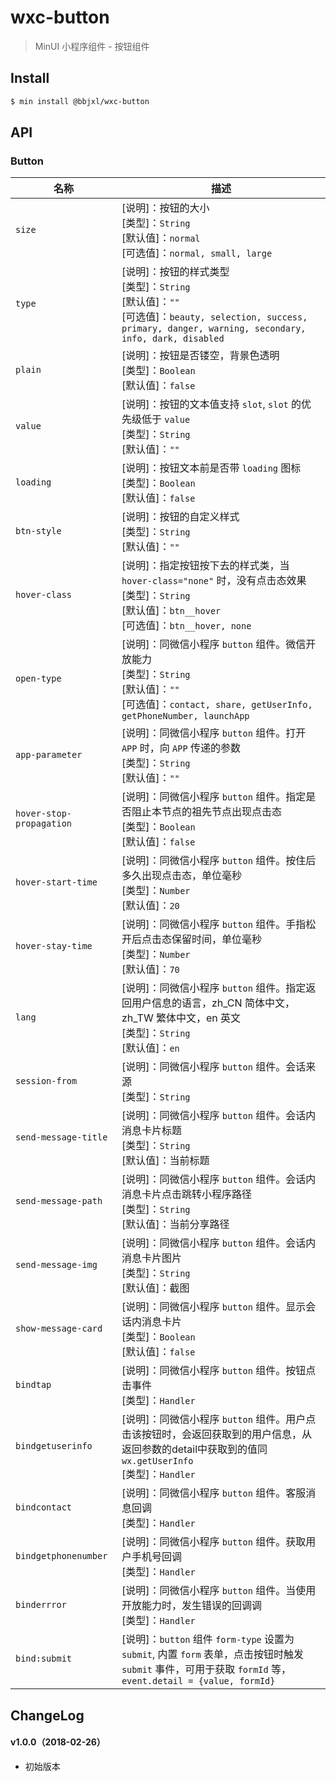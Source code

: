 # wxc-button

> MinUI 小程序组件 - 按钮组件

## Install

``` bash
$ min install @bbjxl/wxc-button
```


## API

### Button

| 名称                  | 描述                         |
|----------------------|------------------------------|
|`size`                | [说明]：按钮的大小<br>[类型]：`String`<br>[默认值]：`normal`<br>[可选值]：`normal, small, large`|
|`type`                | [说明]：按钮的样式类型<br>[类型]：`String`<br>[默认值]：`""`<br>[可选值]：`beauty, selection, success, primary, danger, warning, secondary, info, dark, disabled`|
|`plain`               | [说明]：按钮是否镂空，背景色透明<br>[类型]：`Boolean`<br>[默认值]：`false`<br>|
|`value`               | [说明]：按钮的文本值支持 `slot`, `slot` 的优先级低于 `value`<br>[类型]：`String`<br>[默认值]：`""`<br>|
|`loading`             | [说明]：按钮文本前是否带 `loading` 图标<br>[类型]：`Boolean`<br>[默认值]：`false`<br>|
|`btn-style`           | [说明]：按钮的自定义样式<br>[类型]：`String`<br>[默认值]：`""`<br>|
|`hover-class`         | [说明]：指定按钮按下去的样式类，当 `hover-class="none"` 时，没有点击态效果<br>[类型]：`String`<br>[默认值]：`btn__hover`<br>[可选值]：`btn__hover, none`<br>|
|`open-type`           | [说明]：同微信小程序 `button` 组件。微信开放能力<br>[类型]：`String`<br>[默认值]：`""`<br>[可选值]：`contact, share, getUserInfo, getPhoneNumber, launchApp`<br>|
|`app-parameter`       | [说明]：同微信小程序 `button` 组件。打开 `APP` 时，向 `APP` 传递的参数<br>[类型]：`String`<br>[默认值]：`""`<br>|
|`hover-stop-propagation`| [说明]：同微信小程序 `button` 组件。指定是否阻止本节点的祖先节点出现点击态<br>[类型]：`Boolean`<br>[默认值]：`false`<br>|
|`hover-start-time`    | [说明]：同微信小程序 `button` 组件。按住后多久出现点击态，单位毫秒<br>[类型]：`Number`<br>[默认值]：`20`<br>|
|`hover-stay-time`     | [说明]：同微信小程序 `button` 组件。手指松开后点击态保留时间，单位毫秒<br>[类型]：`Number`<br>[默认值]：`70`<br>|
|`lang`                | [说明]：同微信小程序 `button` 组件。指定返回用户信息的语言，zh_CN 简体中文，zh_TW 繁体中文，en 英文<br>[类型]：`String`<br>[默认值]：`en`<br>|
|`session-from`        | [说明]：同微信小程序 `button` 组件。会话来源<br>[类型]：`String`<br>|
|`send-message-title`  | [说明]：同微信小程序 `button` 组件。会话内消息卡片标题<br>[类型]：`String`<br>[默认值]：当前标题<br>|
|`send-message-path`   | [说明]：同微信小程序 `button` 组件。会话内消息卡片点击跳转小程序路径<br>[类型]：`String`<br>[默认值]：当前分享路径<br>|
|`send-message-img`    | [说明]：同微信小程序 `button` 组件。会话内消息卡片图片<br>[类型]：`String`<br>[默认值]：截图<br>|
|`show-message-card`   | [说明]：同微信小程序 `button` 组件。显示会话内消息卡片<br>[类型]：`Boolean`<br>[默认值]：`false`<br>|
|`bindtap`             | [说明]：同微信小程序 `button` 组件。按钮点击事件<br>[类型]：`Handler`<br>|
|`bindgetuserinfo`     | [说明]：同微信小程序 `button` 组件。用户点击该按钮时，会返回获取到的用户信息，从返回参数的detail中获取到的值同 `wx.getUserInfo`<br>[类型]：`Handler`<br>|
|`bindcontact`         | [说明]：同微信小程序 `button` 组件。客服消息回调<br>[类型]：`Handler`<br>|
|`bindgetphonenumber`  | [说明]：同微信小程序 `button` 组件。获取用户手机号回调<br>[类型]：`Handler`<br>|
|`binderrror`          | [说明]：同微信小程序 `button` 组件。当使用开放能力时，发生错误的回调调<br>[类型]：`Handler`<br>|
|`bind:submit`         | [说明]：`button` 组件 `form-type` 设置为 `submit`, 内置 `form` 表单，点击按钮时触发 `submit` 事件，可用于获取 `formId` 等，`event.detail = {value, formId}`|
			

## ChangeLog

#### v1.0.0（2018-02-26）

- 初始版本

